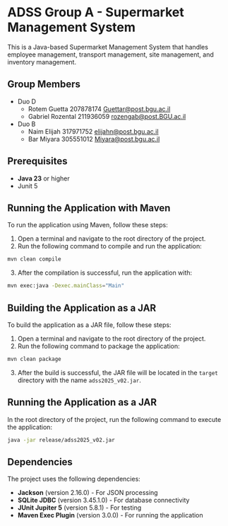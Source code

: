 # ADSS Group A - Supermarket Management System

This is a Java-based Supermarket Management System that handles employee management, transport management, site management, and inventory management.

## Group Members
* Duo D
   * Rotem Guetta     207878174 Guettar@post.bgu.ac.il
   * Gabriel Rozental 211936059 rozengab@post.BGU.ac.il
* Duo B
  * Naim Elijah      317971752 elijahn@post.bgu.ac.il
  * Bar Miyara       305551012 Miyara@post.bgu.ac.il

## Prerequisites

- **Java 23** or higher
- Junit 5

## Running the Application with Maven
To run the application using Maven, follow these steps:
1. Open a terminal and navigate to the root directory of the project.
2. Run the following command to compile and run the application:

```Bash
mvn clean compile
```
3. After the compilation is successful, run the application with:

```Bash
mvn exec:java -Dexec.mainClass="Main"
```

## Building the Application as a JAR
To build the application as a JAR file, follow these steps:
1. Open a terminal and navigate to the root directory of the project.
2. Run the following command to package the application:

```Bash
mvn clean package
```
3. After the build is successful, the JAR file will be located in the `target` directory with the name `adss2025_v02.jar`.

## Running the Application as a JAR

In the root directory of the project, run the following command to execute the application:

```Bash
java -jar release/adss2025_v02.jar
```

## Dependencies

The project uses the following dependencies:

- **Jackson** (version 2.16.0) - For JSON processing
- **SQLite JDBC** (version 3.45.1.0) - For database connectivity
- **JUnit Jupiter 5** (version 5.8.1) - For testing
- **Maven Exec Plugin** (version 3.0.0) - For running the application
